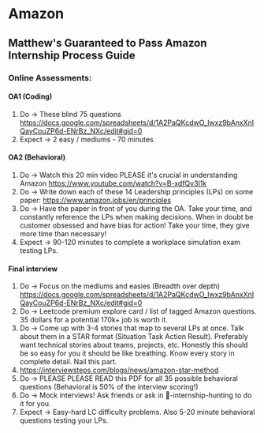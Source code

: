 # Amazon

## Matthew's Guaranteed to Pass Amazon Internship Process Guide

### Online Assessments:

#### OA1 (Coding)

1. Do  -> These blind 75 questions https://docs.google.com/spreadsheets/d/1A2PaQKcdwO_lwxz9bAnxXnIQayCouZP6d-ENrBz_NXc/edit#gid=0
2. Expect -> 2 easy / mediums - 70 minutes

#### OA2 (Behavioral)

1. Do  -> Watch this 20 min video PLEASE it's crucial in understanding Amazon https://www.youtube.com/watch?v=B-xdfQv3I1k
2. Do  -> Write down each of these 14 Leadership principles (LPs) on some paper: https://www.amazon.jobs/en/principles
3. Do  -> Have the paper in front of you during the OA. Take your time, and constantly reference the LPs when making decisions. When in doubt be customer obsessed and have bias for action! Take your time, they give more time than necessary!
4. Expect -> 90-120 minutes to complete a workplace simulation exam testing LPs.

#### Final interview

1. Do  -> Focus on the mediums and easies (Breadth over depth) https://docs.google.com/spreadsheets/d/1A2PaQKcdwO_lwxz9bAnxXnIQayCouZP6d-ENrBz_NXc/edit#gid=0
2. Do  -> Leetcode premium explore card / list of tagged Amazon questions. 35 dollars for a potential 170k+ job is worth it.
3. Do  -> Come up with 3-4 stories that map to several LPs at once. Talk about them in a STAR format (Situation Task Action Result). Preferably want technical stories about teams, projects, etc. Honestly this should be so easy for you it should be like breathing. Know every story in complete detail. Nail this part.
4. https://interviewsteps.com/blogs/news/amazon-star-method
5. Do  -> PLEASE PLEASE READ this PDF for all 35 possible behavioral questions (Behavioral is 50% of the interview scoring!)
6. Do  -> Mock interviews! Ask friends or ask in 💼-internship-hunting  to do it for you.
7. Expect -> Easy-hard LC difficulty problems. Also 5-20 minute behavioral questions testing your LPs.